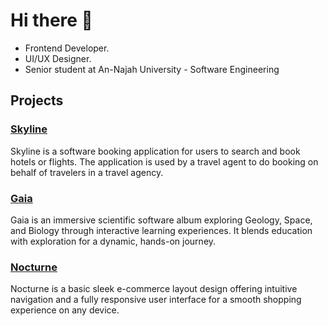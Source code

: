 # Hi there 👋

* Frontend Developer.
* UI/UX Designer.
* Senior student at An-Najah University - Software Engineering

## Projects

### [Skyline](https://github.com/Matthewkai234/Skyline)
Skyline is a software booking application for users to search and book hotels or flights. The application is used by a travel agent to do booking on behalf of travelers in a travel agency.

### [Gaia](https://github.com/Matthewkai234/Gaia)
Gaia is an immersive scientific software album exploring Geology, Space, and Biology through interactive learning experiences. It blends education with exploration for a dynamic, hands-on journey.

### [Nocturne](https://github.com/Matthewkai234/nocturne)
Nocturne is a basic sleek e-commerce layout design offering intuitive navigation and a fully responsive user interface for a smooth shopping experience on any device.



